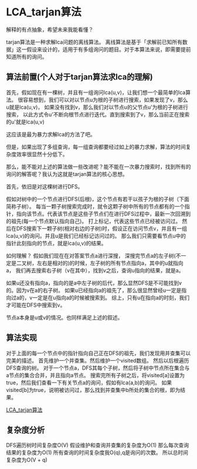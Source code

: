 # LCA_tarjan算法

解释的有点抽象，希望未来我能看懂？

tarjan算法是一种求解lca问题的离线算法。
离线算法是基于「求解前已知所有数据」这一假设来设计的，适用于有多组询问的题目。对于本算法来说，即需要提前知道所有的询问。

## 算法前置(个人对于tarjan算法求lca的理解)

首先，假如现在有一棵树，并且有一组询问lca(u,v)，让我们想一个最简单的lca算法。
很容易想到，我们可以对以节点u为根的子树进行搜索，如果发现了v，那么u就是lca(u,v)，
如果没有找到v，那么我们对以节点u的父节点u'为根的子树进行搜索，
以此方式令u'不断向根节点进行迭代。直到搜索到了v，那么当前正在搜索的u'就是lca(u,v)

这应该是最为暴力求解lca的方法了吧。

但是，如果出现了多组查询，每一组查询都要经过如上的暴力求解，算法的时间复杂度效率很显然十分低下。

那么，能不能对上述的算法做一些改进呢？能不能在一次暴力搜索时，找到所有的询问的解答呢？我认为这就是tarjan算法的核心思想。

首先，依旧是对这棵树进行DFS。

假如对树中的一个节点进行DFS(后根)，这个节点有若干以孩子为根的子树（下面简称子树）。
每当一颗子树搜索完成时，就令这颗子树中所有的节点都有的一个指针，指向该节点。代表该节点是这些子节点们在进行DFS过程中，最新一次回溯到的祖先(每一个节点默认指向自己)。
打上标记，代表这些节点已经被访问过。
然后在DFS搜索下一颗子树(相对右边的子树)时，假设正在访问节点v，并且有一组lca(u,v)的询问。并且u是我们已经标记访问过的。
那么我们只需要看节点u中的指针此刻指向的节点，就是lca(u,v)的结果。

如何理解？
假如我们现在在对答案节点a进行深搜，
深搜完节点a的左子树(不一定是二叉树，左右是相对的)的时候，左子树的所有节点指向a，其中的u就指向a，
我们再去搜索右子树（v在其中），找到v之后，查询u指向的结果，就是a。

如果u还没有指向a，指向的是a中左子树的后代，那么显然DFS是不可能找到v的。因为v在a的右子树。
如果u已经指向a的祖先了，那么很显然曾经u一定是指向过a的，v一定是在u指向a的时候被搜索到。
综上，只有u在指向a的时刻，我们才可能在DFS中搜索到v。

节点a本身是u或v的情况。也同样满足上述的叙述。

## 算法实现

对于上面的每一个节点中的指针指向自己正在DFS的祖先，我们发现用并查集可以完美的描述。
首先维护一个并查集。然后维护一个visited数组。
然后以后根遍历DFS查询的树。
对于一个节点a，DFS其每个子树，然后将子树中节点所在集合与a节点的集合合并，并且指向a节点。
搜索完所有子树之后，将visited[a]设置为true，然后我们查看一下有关节点a的询问，假如有lca(a,b)的询问。
如果visited[b]为true，说明被访问过，那么找到并查集中b所处的集合的根，即为结果。

[LCA_tarjan算法](./LCA_tarjan算法.cpp)

## 复杂度分析
DFS遍历树时间复杂度O(V)
假设维护和查询并查集的复杂度为O(1)
那么每次查询结果的复杂度为O(1)
所有查询的时间复杂度我O(q),q是询问的次数。
所以总时间复杂度为O(V + q)
